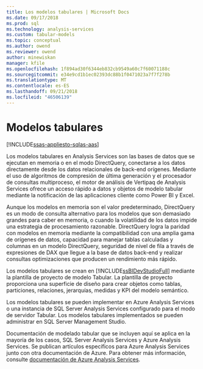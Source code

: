```yaml
---
title: Los modelos tabulares | Microsoft Docs
ms.date: 09/17/2018
ms.prod: sql
ms.technology: analysis-services
ms.custom: tabular-models
ms.topic: conceptual
ms.author: owend
ms.reviewer: owend
author: minewiskan
manager: kfile
ms.openlocfilehash: 1f894ad30f6344eb832cb9549a60c7f60071188c
ms.sourcegitcommit: e34e9cd1b1ec02393dc88b1f0471023a7f7f278b
ms.translationtype: MT
ms.contentlocale: es-ES
ms.lasthandoff: 09/21/2018
ms.locfileid: "46506139"
---
```

# <a name="tabular-models"></a>Modelos tabulares
[!INCLUDE[ssas-appliesto-sqlas-aas](../../includes/ssas-appliesto-sqlas-aas.md)]

  Los modelos tabulares en Analysis Services son las bases de datos que se ejecutan en memoria o en el modo DirectQuery, conectarse a los datos directamente desde los datos relacionales de back-end orígenes. Mediante el uso de algoritmos de compresión de última generación y el procesador de consultas multiproceso, el motor de análisis de Vertipaq de Analysis Services ofrece un acceso rápido a datos y objetos de modelo tabular mediante la notificación de las aplicaciones cliente como Power BI y Excel.  
  
 Aunque los modelos en memoria son el valor predeterminado, DirectQuery es un modo de consulta alternativo para los modelos que son demasiado grandes para caber en memoria, o cuando la volatilidad de los datos impide una estrategia de procesamiento razonable. DirectQuery logra la paridad con modelos en memoria mediante la compatibilidad con una amplia gama de orígenes de datos, capacidad para manejar tablas calculadas y columnas en un modelo DirectQuery, seguridad de nivel de fila a través de expresiones de DAX que llegue a la base de datos back-end y realizar consultas optimizaciones que producen un rendimiento más rápido.
  
 Los modelos tabulares se crean en [!INCLUDE[ssBIDevStudioFull](../../includes/ssbidevstudiofull-md.md)] mediante la plantilla de proyecto de modelo Tabular. La plantilla de proyecto proporciona una superficie de diseño para crear objetos como tablas, particiones, relaciones, jerarquías, medidas y KPI del modelo semántico. 
  
 Los modelos tabulares se pueden implementar en Azure Analysis Services o una instancia de SQL Server Analysis Services configurado para el modo de servidor Tabular. Los modelos tabulares implementados se pueden administrar en SQL Server Management Studio. 

Documentación de modelado tabular que se incluyen aquí se aplica en la mayoría de los casos, SQL Server Analysis Services y Azure Analysis Services. Se publican artículos específicos para Azure Analysis Services junto con otra documentación de Azure. Para obtener más información, consulte [documentación de Azure Analysis Services](https://docs.microsoft.com/azure/analysis-services/).
  
